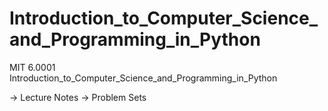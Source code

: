 # Introduction_to_Computer_Science_and_Programming_in_Python
MIT 6.0001 Introduction_to_Computer_Science_and_Programming_in_Python

-> Lecture Notes
-> Problem Sets 
